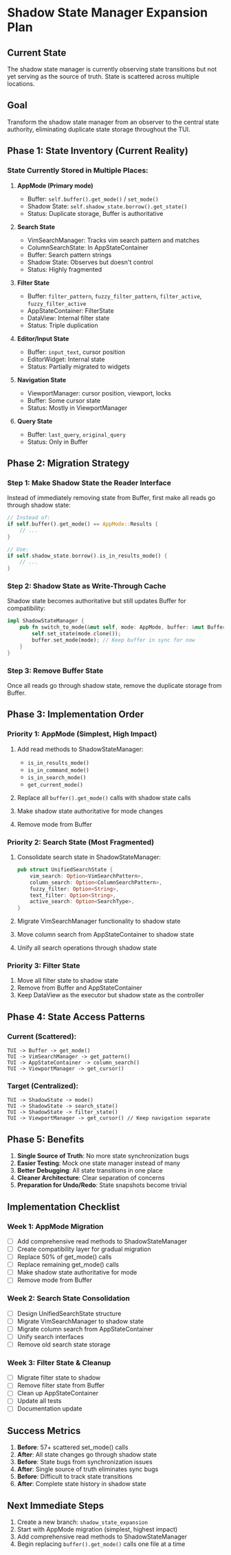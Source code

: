 # Shadow State Manager Expansion Plan

## Current State
The shadow state manager is currently observing state transitions but not yet serving as the source of truth. State is scattered across multiple locations.

## Goal
Transform the shadow state manager from an observer to the central state authority, eliminating duplicate state storage throughout the TUI.

## Phase 1: State Inventory (Current Reality)

### State Currently Stored in Multiple Places:

1. **AppMode (Primary mode)**
   - Buffer: `self.buffer().get_mode()` / `set_mode()`
   - Shadow State: `self.shadow_state.borrow().get_state()`
   - Status: Duplicate storage, Buffer is authoritative

2. **Search State**
   - VimSearchManager: Tracks vim search pattern and matches
   - ColumnSearchState: In AppStateContainer
   - Buffer: Search pattern strings
   - Shadow State: Observes but doesn't control
   - Status: Highly fragmented

3. **Filter State**
   - Buffer: `filter_pattern`, `fuzzy_filter_pattern`, `filter_active`, `fuzzy_filter_active`
   - AppStateContainer: FilterState
   - DataView: Internal filter state
   - Status: Triple duplication

4. **Editor/Input State**
   - Buffer: `input_text`, cursor position
   - EditorWidget: Internal state
   - Status: Partially migrated to widgets

5. **Navigation State**
   - ViewportManager: cursor position, viewport, locks
   - Buffer: Some cursor state
   - Status: Mostly in ViewportManager

6. **Query State**
   - Buffer: `last_query`, `original_query`
   - Status: Only in Buffer

## Phase 2: Migration Strategy

### Step 1: Make Shadow State the Reader Interface
Instead of immediately removing state from Buffer, first make all reads go through shadow state:

```rust
// Instead of:
if self.buffer().get_mode() == AppMode::Results {
    // ...
}

// Use:
if self.shadow_state.borrow().is_in_results_mode() {
    // ...
}
```

### Step 2: Shadow State as Write-Through Cache
Shadow state becomes authoritative but still updates Buffer for compatibility:

```rust
impl ShadowStateManager {
    pub fn switch_to_mode(&mut self, mode: AppMode, buffer: &mut Buffer) {
        self.set_state(mode.clone());
        buffer.set_mode(mode); // Keep buffer in sync for now
    }
}
```

### Step 3: Remove Buffer State
Once all reads go through shadow state, remove the duplicate storage from Buffer.

## Phase 3: Implementation Order

### Priority 1: AppMode (Simplest, High Impact)
1. Add read methods to ShadowStateManager:
   - `is_in_results_mode()`
   - `is_in_command_mode()`
   - `is_in_search_mode()`
   - `get_current_mode()`

2. Replace all `buffer().get_mode()` calls with shadow state calls

3. Make shadow state authoritative for mode changes

4. Remove mode from Buffer

### Priority 2: Search State (Most Fragmented)
1. Consolidate search state in ShadowStateManager:
   ```rust
   pub struct UnifiedSearchState {
       vim_search: Option<VimSearchPattern>,
       column_search: Option<ColumnSearchPattern>,
       fuzzy_filter: Option<String>,
       text_filter: Option<String>,
       active_search: Option<SearchType>,
   }
   ```

2. Migrate VimSearchManager functionality to shadow state

3. Move column search from AppStateContainer to shadow state

4. Unify all search operations through shadow state

### Priority 3: Filter State
1. Move all filter state to shadow state
2. Remove from Buffer and AppStateContainer
3. Keep DataView as the executor but shadow state as the controller

## Phase 4: State Access Patterns

### Current (Scattered):
```
TUI -> Buffer -> get_mode()
TUI -> VimSearchManager -> get_pattern()
TUI -> AppStateContainer -> column_search()
TUI -> ViewportManager -> get_cursor()
```

### Target (Centralized):
```
TUI -> ShadowState -> mode()
TUI -> ShadowState -> search_state()
TUI -> ShadowState -> filter_state()
TUI -> ViewportManager -> get_cursor() // Keep navigation separate
```

## Phase 5: Benefits

1. **Single Source of Truth**: No more state synchronization bugs
2. **Easier Testing**: Mock one state manager instead of many
3. **Better Debugging**: All state transitions in one place
4. **Cleaner Architecture**: Clear separation of concerns
5. **Preparation for Undo/Redo**: State snapshots become trivial

## Implementation Checklist

### Week 1: AppMode Migration
- [ ] Add comprehensive read methods to ShadowStateManager
- [ ] Create compatibility layer for gradual migration
- [ ] Replace 50% of get_mode() calls
- [ ] Replace remaining get_mode() calls
- [ ] Make shadow state authoritative for mode
- [ ] Remove mode from Buffer

### Week 2: Search State Consolidation
- [ ] Design UnifiedSearchState structure
- [ ] Migrate VimSearchManager to shadow state
- [ ] Migrate column search from AppStateContainer
- [ ] Unify search interfaces
- [ ] Remove old search state storage

### Week 3: Filter State & Cleanup
- [ ] Migrate filter state to shadow
- [ ] Remove filter state from Buffer
- [ ] Clean up AppStateContainer
- [ ] Update all tests
- [ ] Documentation update

## Success Metrics

1. **Before**: 57+ scattered set_mode() calls
2. **After**: All state changes go through shadow state
3. **Before**: State bugs from synchronization issues
4. **After**: Single source of truth eliminates sync bugs
5. **Before**: Difficult to track state transitions
6. **After**: Complete state history in shadow state

## Next Immediate Steps

1. Create a new branch: `shadow_state_expansion`
2. Start with AppMode migration (simplest, highest impact)
3. Add comprehensive read methods to ShadowStateManager
4. Begin replacing `buffer().get_mode()` calls one file at a time